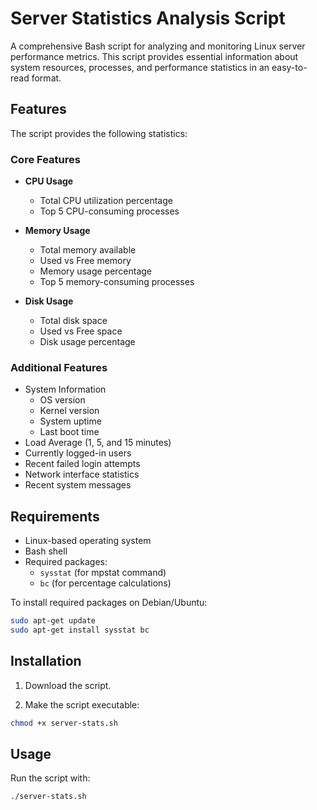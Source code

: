 # Server Statistics Analysis Script

A comprehensive Bash script for analyzing and monitoring Linux server performance metrics. This script provides essential information about system resources, processes, and performance statistics in an easy-to-read format.

## Features

The script provides the following statistics:

### Core Features
- **CPU Usage**
  - Total CPU utilization percentage
  - Top 5 CPU-consuming processes

- **Memory Usage**
  - Total memory available
  - Used vs Free memory
  - Memory usage percentage
  - Top 5 memory-consuming processes

- **Disk Usage**
  - Total disk space
  - Used vs Free space
  - Disk usage percentage

### Additional Features
- System Information
  - OS version
  - Kernel version
  - System uptime
  - Last boot time
- Load Average (1, 5, and 15 minutes)
- Currently logged-in users
- Recent failed login attempts
- Network interface statistics
- Recent system messages

## Requirements

- Linux-based operating system
- Bash shell
- Required packages:
  - `sysstat` (for mpstat command)
  - `bc` (for percentage calculations)

To install required packages on Debian/Ubuntu:

```sh
sudo apt-get update
sudo apt-get install sysstat bc
```


## Installation

1. Download the script.

2. Make the script executable:

```sh
chmod +x server-stats.sh
```


## Usage

Run the script with:

```sh
./server-stats.sh
```



